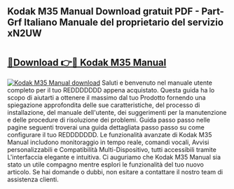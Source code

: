 ## Kodak M35 Manual Download gratuit PDF - Part-Grf Italiano Manuale del proprietario del servizio xN2UW

# <h2><a href="http://dfa3qp.blite.top/?on=Kodak+M35+Manual">🔗Download 👉🔴 Kodak M35 Manual</a></h2>

[![Kodak M35 Manual download](https://i.imgur.com/lujVjoI.png)](http://dfa3qp.blite.top/?on=Kodak+M35+Manual)
Saluti e benvenuto nel manuale utente completo per il tuo REDDDDDDD appena acquistato. Questa guida ha lo scopo di aiutarti a ottenere il massimo dal tuo Prodotto fornendo una spiegazione approfondita delle sue caratteristiche, del processo di installazione, del manuale dell'utente, dei suggerimenti per la manutenzione e delle procedure di risoluzione dei problemi. Guida passo passo nelle pagine seguenti troverai una guida dettagliata passo passo su come configurare il tuo REDDDDDDD. Le funzionalità avanzate di Kodak M35 Manual includono monitoraggio in tempo reale, comandi vocali, Avvisi personalizzabili e Compatibilità Multi-Dispositivo, tutti accessibili tramite L'interfaccia elegante e intuitiva. Ci auguriamo che Kodak M35 Manual sia stato un utile compagno mentre esplori le funzionalità del tuo nuovo articolo. Se hai domande o dubbi, non esitare a contattare il nostro team di assistenza clienti.
